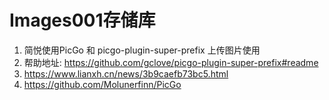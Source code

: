 #  Images001存储库
1. 简悦使用PicGo 和 picgo-plugin-super-prefix 上传图片使用
2. 帮助地址:  https://github.com/gclove/picgo-plugin-super-prefix#readme
3. https://www.lianxh.cn/news/3b9caefb73bc5.html
4. https://github.com/Molunerfinn/PicGo
